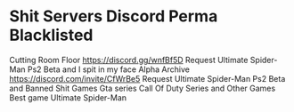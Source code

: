 # Shit Servers Discord Perma Blacklisted
Cutting Room Floor
https://discord.gg/wnfBf5D
Request Ultimate Spider-Man Ps2 Beta
and I spit in my face
Alpha Archive
https://discord.com/invite/CfWrBe5
Request Ultimate Spider-Man Ps2 Beta
and Banned
Shit Games
Gta series
Call Of Duty Series and Other Games
Best game Ultimate Spider-Man






